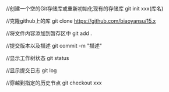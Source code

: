 //创建一个空的Git存储库或重新初始化现有的存储库
git init xxx(库名)

//克隆github上的库
git clone https://github.com/biaoyansu/15.x

//将文件内容添加到暂存区中
git add .

//提交版本以及描述
git commit -m "描述"

//显示工作树状态
git status

//显示提交日志
git log

//穿越到指定的历史节点
git checkout xxx

